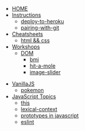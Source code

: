 - [HOME](/)
- [Instructions](/instructions/README.md)
  - [deploy-to-heroku](/instructions/deploy-to-heroku.md)
  - [pairing-with-git](/instructions/pairing-with-git.md)
- [Cheatsheets](/cheatsheets/README.md)
  - [html && css](/cheatsheets/html-css.md)
- [Workshops](/workshops/README.md)
  - [DOM](/workshops/DOM/README.md)
    - [bmi](/workshops/DOM/bmi.md)
    <!-- - [drawPixels](/workshops/DOM/drawPixels.md) -->
    - [hit-a-mole](/workshops/DOM/hit-a-mole.md)
    - [image-slider](/workshops/DOM/image-slider.md)
<!--     - [lyricoMania](/workshops/DOM/lyricoMania.md)
    - [wealthy-people](/workshops/DOM/wealthy-people.md) -->
  - [VanillaJS](/workshops/vanillajs/README.md)
    - [pokemon](/workshops/vanillajs/pokemon.md)
- [JavaScript Topics](/javascript/README.md)
  - [this](/javascript/this.md)
  - [lexical-context](/javascript/lexical-context.md)
  - [prototypes in javascript](javascript/prototype.md)
  - [eslint](javascript/eslint.md)
